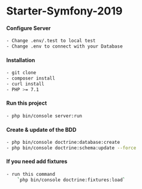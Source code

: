 # Starter-Symfony-2019



#### Configure Server
```bash
- Change .env/.test to local test
- Change .env to connect with your Database
```

#### Installation
```bash
- git clone 
- composer install
- curl install
- PHP >= 7.1
```

#### Run this project
```bash
- php bin/console server:run
```

#### Create & update of the BDD
```bash
- php bin/console doctrine:database:create
- php bin/console doctrine:schema:update --force
```

#### If you need add fixtures
```bash
- run this command
    `php bin/console doctrine:fixtures:load`
```